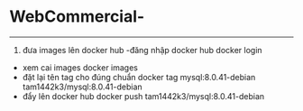 # WebCommercial-
---
1.  đưa images lên docker hub
-đăng nhập docker hub
docker login
- xem cai images
docker images
- đặt lại tên tag cho đúng chuẩn
docker tag mysql:8.0.41-debian tam1442k3/mysql:8.0.41-debian
- đẩy lên docker hub
docker push tam1442k3/mysql:8.0.41-debian

